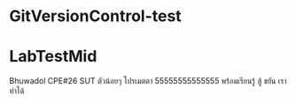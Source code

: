 # GitVersionControl-test
# LabTestMid
Bhuwadol CPE#26 SUT ตัวน้อยๆ
โปรเมตตา 55555555555555
พร้อมเรียนรู้ สู้ ขยัน เราทำได้
